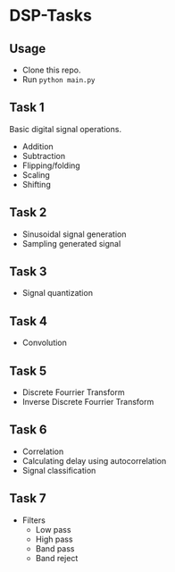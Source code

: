 # DSP-Tasks
## Usage
- Clone this repo.
- Run `python main.py`
## Task 1
Basic digital signal operations.
- Addition
- Subtraction
- Flipping/folding
- Scaling
- Shifting
## Task 2
- Sinusoidal signal generation
- Sampling generated signal
## Task 3
- Signal quantization
## Task 4
- Convolution
## Task 5
- Discrete Fourrier Transform
- Inverse Discrete Fourrier Transform
## Task 6
- Correlation
- Calculating delay using autocorrelation
- Signal classification
## Task 7
- Filters
  - Low pass
  - High pass
  - Band pass
  - Band reject

